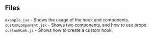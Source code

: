 ## Files
`example.jsx` - Shows the usage of the hook and components.
`customComponent.jsx` - Shows two components, and how to use props.
`customHook.js` - Shows how to create a custom hook.